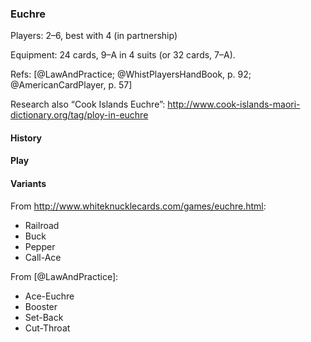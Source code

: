 ### Euchre

Players: 2–6, best with 4 (in partnership)

Equipment: 24 cards, 9–A in 4 suits (or 32 cards, 7–A).

Refs: [@LawAndPractice; @WhistPlayersHandBook, p. 92; @AmericanCardPlayer, p.
57]

Research also “Cook Islands Euchre”:
http://www.cook-islands-maori-dictionary.org/tag/ploy-in-euchre

#### History

#### Play

#### Variants

From <http://www.whiteknucklecards.com/games/euchre.html>:

* Railroad
* Buck
* Pepper
* Call-Ace

From [@LawAndPractice]:

* Ace-Euchre
* Booster
* Set-Back
* Cut-Throat

